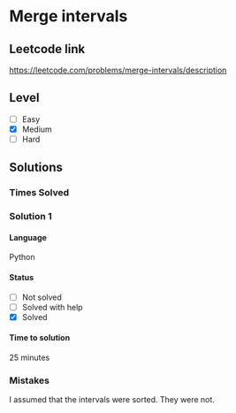 # Merge intervals

## Leetcode link
https://leetcode.com/problems/merge-intervals/description

## Level 
- [ ] Easy
- [x] Medium
- [ ] Hard

## Solutions

### Times Solved

### Solution 1

#### Language
Python

#### Status
- [ ] Not solved
- [ ] Solved with help
- [x] Solved

#### Time to solution
25 minutes

### Mistakes
I assumed that the intervals were sorted. They were not.

